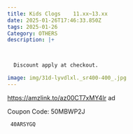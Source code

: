 ```yaml
---
title: Kids Clogs    11.xx~13.xx
date: 2025-01-26T17:46:33.850Z
tags: 2025-01-26
Category: OTHERS
description: |+
  


  Discount apply at checkout.

image: img/31d-lyvdlxl._sr400-400_.jpg
---
```

https://amzlink.to/az00CT7xMY4Ir   ad

C﻿oupon Code: 50MBWP2J

<pre class="language-javascript"><code

class="language-javascript"> 40ARSYGQ </code></pre>